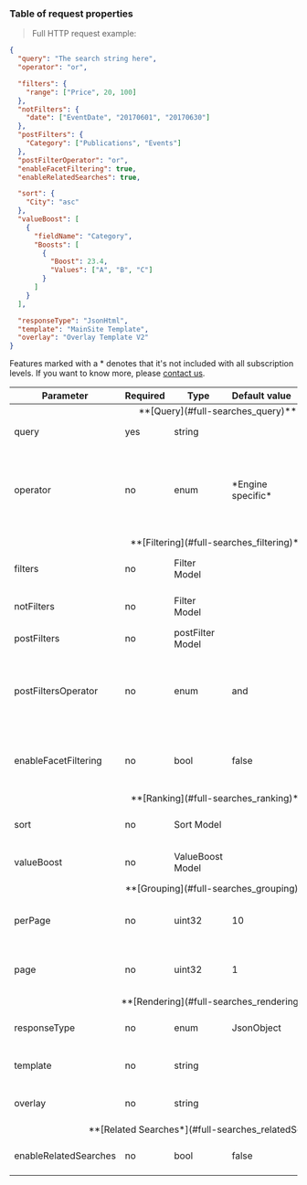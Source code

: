 <h3 id="full-searches_request-table">Table of request properties</h3>

> Full HTTP request example:

```json
{
  "query": "The search string here",
  "operator": "or",

  "filters": {
    "range": ["Price", 20, 100]
  },
  "notFilters": {
    "date": ["EventDate", "20170601", "20170630"]
  },
  "postFilters": {
    "Category": ["Publications", "Events"]
  },
  "postFilterOperator": "or",
  "enableFacetFiltering": true,
  "enableRelatedSearches": true,

  "sort": {
    "City": "asc"
  },
  "valueBoost": [
    {
      "fieldName": "Category",
      "Boosts": [
        {
          "Boost": 23.4,
          "Values": ["A", "B", "C"]
        }
      ]
    }
  ],

  "responseType": "JsonHtml",
  "template": "MainSite Template",
  "overlay": "Overlay Template V2"
}
```

<aside class="notice">Features marked with a * denotes that it's not included with all subscription levels. If you want to know more, please <a href="https://www.cludo.com/contact/" target="_blank">contact us</a>.</aside>

<table>
  <thead>
    <tr>
      <th>Parameter</th>
      <th>Required</th>
      <th>Type</th>
      <th>Default&nbsp;value</th>
      <th>Description</th>
    </tr>
  </thead>
  <tbody>
    <!-- QUERY -->
    <tr>
      <td colspan="5" style="text-align:center">**[Query](#full-searches_query)**</td>
    </tr>
    <tr>
      <td>query</td>
      <td>yes</td>
      <td>string</td>
      <td></td>
      <td>The text you want to search for.</td>
    </tr>
    <tr>
      <td>operator</td>
      <td>no</td>
      <td>enum</td>
      <td>*Engine specific*</td>
      <td>Specify if one or more query terms should match, or all terms must match.<br>
      Possible values are:
        <ul>
          <li>**or**</li>
          <li>**and**</li>
        </ul>
      </td>
    </tr>
    <!-- FILTERING -->
    <tr>
      <td colspan="5" style="text-align:center">**[Filtering](#full-searches_filtering)**</td>
    </tr>
    <tr>
      <td>filters</td>
      <td>no</td>
      <td>Filter Model</td>
      <td></td>
      <td>Specify `range` and `date` filters to limit the search results.</td>
    </tr>
    <tr>
      <td>notFilters</td>
      <td>no</td>
      <td>Filter Model</td>
      <td></td>
      <td>Specify exclusion `range` and `date` filters to limit the search results.</td>
    </tr>
    <tr>
      <td>postFilters</td>
      <td>no</td>
      <td>postFilter Model</td>
      <td></td>
      <td>Specify facet filters to limit the search results.</td>
    </tr>
    <tr>
      <td>postFiltersOperator</td>
      <td>no</td>
      <td>enum</td>
      <td>and</td>
      <td>The relation between post filters.<br>
      Possible values are:
        <ul>
          <li>**or**</li>
          <li>**and**</li>
        </ul>
      </td>
    </tr> 
    <tr>
      <td>enableFacetFiltering</td>
      <td>no</td>
      <td>bool</td>
      <td>false</td>
      <td>If you require post filters to be set on the HTTP response facets. 
      See also [Response facets](#full-searches_response_facets).</td>
    </tr>
    <!--RANKING-->
    <tr>
      <td colspan="5" style="text-align:center">**[Ranking](#full-searches_ranking)**</td>
    </tr>
    <tr>
      <td>sort</td>
      <td>no</td>
      <td>Sort Model</td>
      <td></td>
      <td>Set a value to override the default sort behavior with an explicit one.</td>
    </tr>
    <tr>
      <td>valueBoost</td>
      <td>no</td>
      <td>ValueBoost Model</td>
      <td></td>
      <td>Allows explicit search result boosting based on specific values.</td>
    </tr>
    <!--GROUPING-->
    <tr>
      <td colspan="5" style="text-align:center">**[Grouping](#full-searches_grouping)**</td>
    </tr>
    <tr>
      <td>perPage</td>
      <td>no</td>
      <td>uint32</td>
      <td>10</td>
      <td>Amount of search results in the response. Use together with `page` to batch the results.</td>
    </tr>
    <tr>
      <td>page</td>
      <td>no</td>
      <td>uint32</td>
      <td>1</td>
      <td>The page index of search results to return. Use together with `perPage` to batch the results.</td>
    </tr>
    <!-- RENDERING -->
    <tr>
      <td colspan="5" style="text-align:center">**[Rendering](#full-searches_rendering)**</td>
    </tr>
    <tr>
      <td>responseType</td>
      <td>no</td>
      <td>enum</td>
      <td>JsonObject</td>
      <td>The resulting format to return the search results as in the HTTP Response.</td>
    </tr>
    <tr>
      <td>template</td>
      <td>no</td>
      <td>string</td>
      <td></td>
      <td>The name of the template to use for rendering JsonHTML.</td>
    </tr>
    <tr>
      <td>overlay</td>
      <td>no</td>
      <td>string</td>
      <td></td>
      <td>The name of the overlay template to use for rendering JsonHTML.</td>
    </tr>
	  <!-- RELATED SEARCHES -->
    <tr>
      <td colspan="5" style="text-align:center">**[Related Searches*](#full-searches_relatedSearches)**</td>
    </tr>
	  <tr>
      <td>enableRelatedSearches</td>
      <td>no</td>
      <td>bool</td>
      <td>false</td>
      <td>If you want to also get related searches for the specific search term.</td>
    </tr>
  </tbody>
</table>